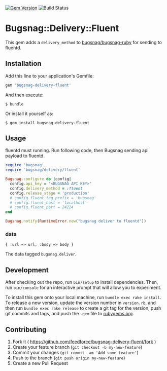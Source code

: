 [![Gem Version](https://badge.fury.io/rb/bugsnag-delivery-fluent.svg)](http://badge.fury.io/rb/bugsnag-delivery-fluent)
![Build Status](https://circleci.com/gh/feedforce/bugsnag-delivery-fluent.svg?style=shield)

# Bugsnag::Delivery::Fluent

This gem adds a `delivery_method` to [bugsnag/bugsnag-ruby](https://github.com/bugsnag/bugsnag-ruby) for sending to fluentd.

## Installation

Add this line to your application's Gemfile:

```ruby
gem 'bugsnag-delivery-fluent'
```

And then execute:

    $ bundle

Or install it yourself as:

    $ gem install bugsnag-delivery-fluent

## Usage

fluentd must running. Run following code, then Bugsnag sending api payload to fluentd.

```ruby
require 'bugsnag'
require 'bugsnag/delivery/fluent'

Bugsnag.configure do |config|
  config.api_key = "<BUGSNAG API KEY>"
  config.delivery_method = :fluent
  config.release_stage = 'production'
  # config.fluent_tag_prefix = 'bugsnag'
  # config.fluent_host = 'localhost'
  # config.fluent_port = 24224
end

Bugsnag.notify(RuntimeError.new("bugsnag deliver to fluentd"))
```

### data

```
{ :url => url, :body => body }
```

The data tagged `bugsnag.deliver`.

## Development

After checking out the repo, run `bin/setup` to install dependencies. Then, run `bin/console` for an interactive prompt that will allow you to experiment.

To install this gem onto your local machine, run `bundle exec rake install`. To release a new version, update the version number in `version.rb`, and then run `bundle exec rake release` to create a git tag for the version, push git commits and tags, and push the `.gem` file to [rubygems.org](https://rubygems.org).

## Contributing

1. Fork it ( https://github.com/feedforce/bugsnag-delivery-fluent/fork )
2. Create your feature branch (`git checkout -b my-new-feature`)
3. Commit your changes (`git commit -am 'Add some feature'`)
4. Push to the branch (`git push origin my-new-feature`)
5. Create a new Pull Request
